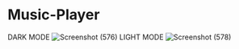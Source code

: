 # Music-Player
DARK MODE
![Screenshot (576)](https://user-images.githubusercontent.com/78134745/132954866-c0389e18-d6cd-44ab-848f-e465614d7c66.png)
LIGHT MODE
![Screenshot (578)](https://user-images.githubusercontent.com/78134745/132954870-a2906054-2cf3-49bf-bafa-e5ed700eb820.png)

